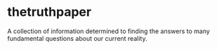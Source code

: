 # thetruthpaper
A collection of information determined to finding the answers to many fundamental questions about our current reality.
